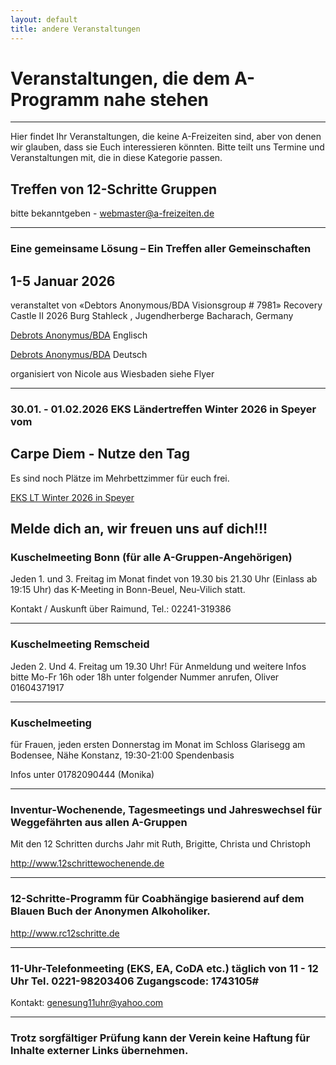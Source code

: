 ```yaml
---
layout: default
title: andere Veranstaltungen
---
```


# Veranstaltungen, die dem A-Programm nahe stehen
---
Hier findet Ihr Veranstaltungen, die keine A-Freizeiten sind, aber von denen
wir glauben, dass sie Euch interessieren könnten. Bitte teilt uns Termine und
Veranstaltungen mit, die in diese Kategorie passen.
## Treffen von 12-Schritte Gruppen

bitte bekanntgeben - <webmaster@a-freizeiten.de>

-----------------------------------------------------------------------------------------------
### Eine gemeinsame Lösung – Ein Treffen aller Gemeinschaften

## 1-5 Januar 2026
veranstaltet von «Debtors Anonymous/BDA Visionsgroup # 7981» Recovery Castle II 2026 
Burg Stahleck , Jugendherberge Bacharach, Germany

[Debrots Anonymus/BDA](pdf/FinalFlyerBurgStahlek24.9.2026bND.pdf)    Englisch

[Debrots Anonymus/BDA](pdf/Final_D_FlyerBurgStahlek24.9.2026b1.pdf)    Deutsch

organisiert von Nicole aus Wiesbaden siehe Flyer

-----------------------------------------------------------------------------------------------

### 30.01. - 01.02.2026 EKS Ländertreffen Winter 2026 in Speyer vom 
## Carpe Diem - Nutze den Tag

Es sind noch Plätze im Mehrbettzimmer für euch frei. 

[EKS LT Winter 2026 in Speyer](pdf/Flyer_EKS-LT_Winter_2026_Speyer_nnMBZ.pdf)

Melde dich an, wir freuen uns auf dich!!!
---------------------------------------------------------------------------------------------

### Kuschelmeeting Bonn (für alle A-Gruppen-Angehörigen)

Jeden 1. und 3. Freitag im Monat findet von 19.30 bis 21.30 Uhr (Einlass ab 19:15 Uhr) 
das K-Meeting in Bonn-Beuel, Neu-Vilich statt.

Kontakt / Auskunft über Raimund, Tel.: 02241-319386

----------------------------------------------------------------------------------------------

### Kuschelmeeting Remscheid

Jeden 2. Und 4. Freitag um 19.30 Uhr!
Für Anmeldung und weitere Infos bitte Mo-Fr 16h oder 18h unter folgender Nummer anrufen,
Oliver 01604371917

----------------------------------------------------------------------------------------------

### Kuschelmeeting
für Frauen, jeden ersten Donnerstag im Monat
im Schloss Glarisegg am Bodensee, Nähe Konstanz, 19:30-21:00
Spendenbasis

Infos unter 01782090444 (Monika)

-------------------------------------------------------------------------------------------------

### Inventur-Wochenende, Tagesmeetings und Jahreswechsel für Weggefährten aus allen A-Gruppen

Mit den 12 Schritten durchs Jahr mit Ruth, Brigitte, Christa und Christoph 

<http://www.12schrittewochenende.de>

-------------------------------------------------------------------------------------------------------

### 12-Schritte-Programm für Coabhängige basierend auf dem Blauen Buch der Anonymen Alkoholiker.

<http://www.rc12schritte.de>

-------------------------------------------------------------------------------------------------------

### 11-Uhr-Telefonmeeting (EKS, EA, CoDA etc.) täglich von 11 - 12 Uhr Tel. 0221-98203406 Zugangscode: 1743105# ###

Kontakt: genesung11uhr@yahoo.com

------------------------------------------------------------------------------------------------------
### Trotz sorgfältiger Prüfung kann der Verein keine Haftung für Inhalte externer Links übernehmen.


